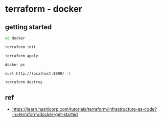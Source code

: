 # terraform - docker

## getting started

```sh
cd docker

terraform init

terraform apply

docker ps

curl http://localhost:8000/ -I

terraform destroy
```

## ref

- <https://learn.hashicorp.com/tutorials/terraform/infrastructure-as-code?in=terraform/docker-get-started>
